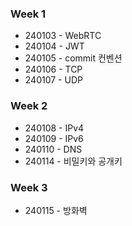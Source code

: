 ### Week 1
- 240103 - WebRTC
- 240104 - JWT
- 240105 - commit 컨벤션
- 240106 - TCP
- 240107 - UDP

### Week 2
- 240108 - IPv4
- 240109 - IPv6
- 240110 - DNS
- 240114 - 비밀키와 공개키

### Week 3
- 240115 - 방화벽
